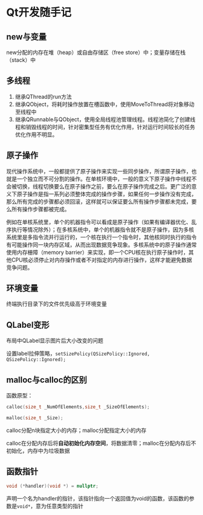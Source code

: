 # Qt开发随手记

## new与变量

new分配的内存在堆（heap）或自由存储区（free store）中；变量存储在栈（stack）中

## 多线程

1.  继承QThread的run方法
2.  继承QObject，将耗时操作放置在槽函数中，使用MoveToThread将对象移动至线程中
3.  继承QRunnable与QObject，使用全局线程池管理线程。线程池简化了创建线程和销毁线程的时间，针对密集型任务有优化作用，针对运行时间较长的任务优化作用不明显。

## 原子操作

现代操作系统中，一般都提供了原子操作来实现一些同步操作，所谓原子操作，也就是一个独立而不可分割的操作。在单核环境中，一般的意义下原子操作中线程不会被切换，线程切换要么在原子操作之前，要么在原子操作完成之后。更广泛的意义下原子操作是指一系列必须整体完成的操作步骤，如果任何一步操作没有完成，那么所有完成的步骤都必须回滚，这样就可以保证要么所有操作步骤都未完成，要么所有操作步骤都被完成。

例如在单核系统里，单个的机器指令可以看成是原子操作（如果有编译器优化、乱序执行等情况除外）；在多核系统中，单个的机器指令就不是原子操作，因为多核系统里是多指令流并行运行的，一个核在执行一个指令时，其他核同时执行的指令有可能操作同一块内存区域，从而出现数据竞争现象。多核系统中的原子操作通常使用内存栅障（memory barrier）来实现，即一个CPU核在执行原子操作时，其他CPU核必须停止对内存操作或者不对指定的内存进行操作，这样才能避免数据竞争问题。

## 环境变量

终端执行目录下的文件优先级高于环境变量

## QLabel变形

布局中QLabel显示图片后大小改变的问题

设置label拉伸策略，`setSizePolicy(QSizePolicy::Ignored, QSizePolicy::Ignored);`

## malloc与calloc的区别

函数原型：

```c++
calloc(size_t _NumOfElements,size_t _SizeOfElements);

malloc(size_t _Size);
```

calloc分配n块指定大小的内存；malloc分配指定大小的内存

calloc在分配内存后将**自动初始化内存空间**，将数据清零；malloc在分配内存后不初始化，内存中为垃圾数据

## 函数指针

```c++
void (*handler)(void *) = nullptr;
```

声明一个名为handler的指针，该指针指向一个返回值为void的函数，该函数的参数是`void*`，意为任意类型的指针
